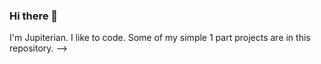 ### Hi there 👋
I'm Jupiterian. I like to code. Some of my simple 1 part projects are in this repository.
-->
